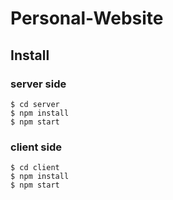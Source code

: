 # Personal-Website

## Install

### server side
```
$ cd server
$ npm install
$ npm start
```
### client side
```
$ cd client
$ npm install
$ npm start
```
